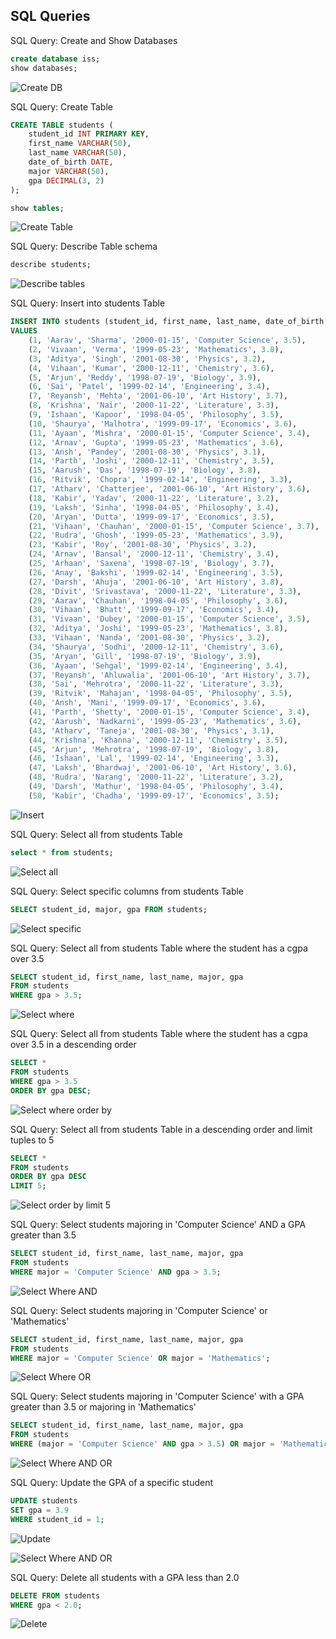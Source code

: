 ## SQL Queries

SQL Query: Create and Show Databases

```sql
create database iss;
show databases;
```

![Create DB](assets\image.png)

SQL Query: Create Table

```sql
CREATE TABLE students (
    student_id INT PRIMARY KEY,
    first_name VARCHAR(50),
    last_name VARCHAR(50),
    date_of_birth DATE,
    major VARCHAR(50),
    gpa DECIMAL(3, 2)
);

show tables;
```

![Create Table](assets\image-1.png)

SQL Query: Describe Table schema

```sql
describe students;
```

![Describe tables](assets\image-2.png)

SQL Query: Insert into students Table

```sql
INSERT INTO students (student_id, first_name, last_name, date_of_birth, major, gpa)
VALUES
    (1, 'Aarav', 'Sharma', '2000-01-15', 'Computer Science', 3.5),
    (2, 'Vivaan', 'Verma', '1999-05-23', 'Mathematics', 3.8),
    (3, 'Aditya', 'Singh', '2001-08-30', 'Physics', 3.2),
    (4, 'Vihaan', 'Kumar', '2000-12-11', 'Chemistry', 3.6),
    (5, 'Arjun', 'Reddy', '1998-07-19', 'Biology', 3.9),
    (6, 'Sai', 'Patel', '1999-02-14', 'Engineering', 3.4),
    (7, 'Reyansh', 'Mehta', '2001-06-10', 'Art History', 3.7),
    (8, 'Krishna', 'Nair', '2000-11-22', 'Literature', 3.3),
    (9, 'Ishaan', 'Kapoor', '1998-04-05', 'Philosophy', 3.5),
    (10, 'Shaurya', 'Malhotra', '1999-09-17', 'Economics', 3.6),
    (11, 'Ayaan', 'Mishra', '2000-01-15', 'Computer Science', 3.4),
    (12, 'Arnav', 'Gupta', '1999-05-23', 'Mathematics', 3.6),
    (13, 'Ansh', 'Pandey', '2001-08-30', 'Physics', 3.1),
    (14, 'Parth', 'Joshi', '2000-12-11', 'Chemistry', 3.5),
    (15, 'Aarush', 'Das', '1998-07-19', 'Biology', 3.8),
    (16, 'Ritvik', 'Chopra', '1999-02-14', 'Engineering', 3.3),
    (17, 'Atharv', 'Chatterjee', '2001-06-10', 'Art History', 3.6),
    (18, 'Kabir', 'Yadav', '2000-11-22', 'Literature', 3.2),
    (19, 'Laksh', 'Sinha', '1998-04-05', 'Philosophy', 3.4),
    (20, 'Aryan', 'Dutta', '1999-09-17', 'Economics', 3.5),
    (21, 'Vihaan', 'Chauhan', '2000-01-15', 'Computer Science', 3.7),
    (22, 'Rudra', 'Ghosh', '1999-05-23', 'Mathematics', 3.9),
    (23, 'Kabir', 'Roy', '2001-08-30', 'Physics', 3.2),
    (24, 'Arnav', 'Bansal', '2000-12-11', 'Chemistry', 3.4),
    (25, 'Arhaan', 'Saxena', '1998-07-19', 'Biology', 3.7),
    (26, 'Anay', 'Bakshi', '1999-02-14', 'Engineering', 3.5),
    (27, 'Darsh', 'Ahuja', '2001-06-10', 'Art History', 3.8),
    (28, 'Divit', 'Srivastava', '2000-11-22', 'Literature', 3.3),
    (29, 'Aarav', 'Chauhan', '1998-04-05', 'Philosophy', 3.6),
    (30, 'Vihaan', 'Bhatt', '1999-09-17', 'Economics', 3.4),
    (31, 'Vivaan', 'Dubey', '2000-01-15', 'Computer Science', 3.5),
    (32, 'Aditya', 'Joshi', '1999-05-23', 'Mathematics', 3.8),
    (33, 'Vihaan', 'Nanda', '2001-08-30', 'Physics', 3.2),
    (34, 'Shaurya', 'Sodhi', '2000-12-11', 'Chemistry', 3.6),
    (35, 'Aryan', 'Gill', '1998-07-19', 'Biology', 3.9),
    (36, 'Ayaan', 'Sehgal', '1999-02-14', 'Engineering', 3.4),
    (37, 'Reyansh', 'Ahluwalia', '2001-06-10', 'Art History', 3.7),
    (38, 'Sai', 'Mehrotra', '2000-11-22', 'Literature', 3.3),
    (39, 'Ritvik', 'Mahajan', '1998-04-05', 'Philosophy', 3.5),
    (40, 'Ansh', 'Mani', '1999-09-17', 'Economics', 3.6),
    (41, 'Parth', 'Shetty', '2000-01-15', 'Computer Science', 3.4),
    (42, 'Aarush', 'Nadkarni', '1999-05-23', 'Mathematics', 3.6),
    (43, 'Atharv', 'Taneja', '2001-08-30', 'Physics', 3.1),
    (44, 'Krishna', 'Khanna', '2000-12-11', 'Chemistry', 3.5),
    (45, 'Arjun', 'Mehrotra', '1998-07-19', 'Biology', 3.8),
    (46, 'Ishaan', 'Lal', '1999-02-14', 'Engineering', 3.3),
    (47, 'Laksh', 'Bhardwaj', '2001-06-10', 'Art History', 3.6),
    (48, 'Rudra', 'Narang', '2000-11-22', 'Literature', 3.2),
    (49, 'Darsh', 'Mathur', '1998-04-05', 'Philosophy', 3.4),
    (50, 'Kabir', 'Chadha', '1999-09-17', 'Economics', 3.5);
```

![Insert](assets\image-3.png)

SQL Query: Select all from students Table

```sql
select * from students;
```

![Select all](assets\image-4.png)

SQL Query: Select specific columns from students Table

```sql
SELECT student_id, major, gpa FROM students;
```

![Select specific](assets\image-5.png)

SQL Query: Select all from students Table where the student has a cgpa over 3.5

```sql
SELECT student_id, first_name, last_name, major, gpa
FROM students
WHERE gpa > 3.5;
```

![Select where](assets\image-6.png)

SQL Query: Select all from students Table where the student has a cgpa over 3.5 in a descending order

```sql
SELECT *
FROM students
WHERE gpa > 3.5
ORDER BY gpa DESC;
```

![Select where order by](assets\image-7.png)

SQL Query: Select all from students Table in a descending order and limit tuples to 5

```sql
SELECT *
FROM students
ORDER BY gpa DESC
LIMIT 5;
```

![Select order by limit 5](assets\image-8.png)

SQL Query: Select students majoring in 'Computer Science' AND a GPA greater than 3.5

```sql
SELECT student_id, first_name, last_name, major, gpa
FROM students
WHERE major = 'Computer Science' AND gpa > 3.5;
```

![Select Where AND](assets\image-9.png)

SQL Query: Select students majoring in 'Computer Science' or 'Mathematics'

```sql
SELECT student_id, first_name, last_name, major, gpa
FROM students
WHERE major = 'Computer Science' OR major = 'Mathematics';
```

![Select Where OR](assets\image-10.png)

SQL Query: Select students majoring in 'Computer Science' with a GPA greater than 3.5 or majoring in 'Mathematics'

```sql
SELECT student_id, first_name, last_name, major, gpa
FROM students
WHERE (major = 'Computer Science' AND gpa > 3.5) OR major = 'Mathematics';
```

![Select Where AND OR](assets\image-11.png)

SQL Query: Update the GPA of a specific student

```sql
UPDATE students
SET gpa = 3.9
WHERE student_id = 1;
```

![Update](assets\image-12.png)

![Select Where AND OR](assets\image-11.png)

SQL Query: Delete all students with a GPA less than 2.0

```sql
DELETE FROM students
WHERE gpa < 2.0;
```

![Delete](assets\image-13.png)
